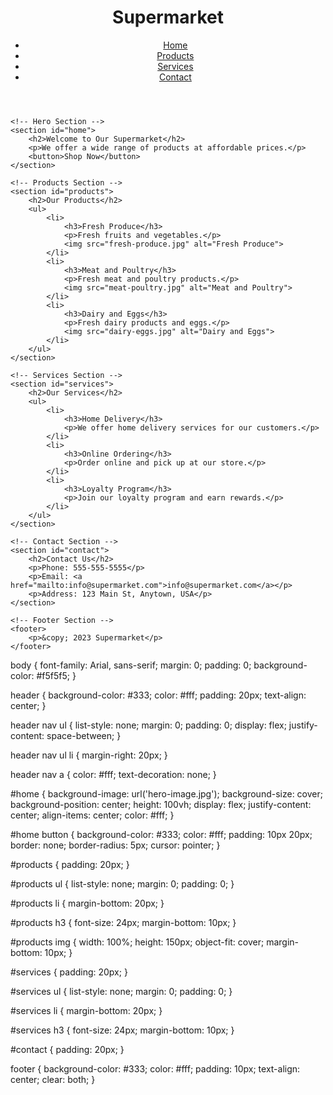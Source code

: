 <!DOCTYPE html>
<html>
<head>
	<title>Supermarket</title>
</head>
<body>
	<!-- Header Section -->
	<header>
		<h1>Supermarket</h1>
		<nav>
			<ul>
				<li><a href="#home">Home</a></li>
				<li><a href="#products">Products</a></li>
				<li><a href="#services">Services</a></li>
				<li><a href="#contact">Contact</a></li>
			</ul>
		</nav>
	</header>
	
	<!-- Hero Section -->
	<section id="home">
		<h2>Welcome to Our Supermarket</h2>
		<p>We offer a wide range of products at affordable prices.</p>
		<button>Shop Now</button>
	</section>
	
	<!-- Products Section -->
	<section id="products">
		<h2>Our Products</h2>
		<ul>
			<li>
				<h3>Fresh Produce</h3>
				<p>Fresh fruits and vegetables.</p>
				<img src="fresh-produce.jpg" alt="Fresh Produce">
			</li>
			<li>
				<h3>Meat and Poultry</h3>
				<p>Fresh meat and poultry products.</p>
				<img src="meat-poultry.jpg" alt="Meat and Poultry">
			</li>
			<li>
				<h3>Dairy and Eggs</h3>
				<p>Fresh dairy products and eggs.</p>
				<img src="dairy-eggs.jpg" alt="Dairy and Eggs">
			</li>
		</ul>
	</section>
	
	<!-- Services Section -->
	<section id="services">
		<h2>Our Services</h2>
		<ul>
			<li>
				<h3>Home Delivery</h3>
				<p>We offer home delivery services for our customers.</p>
			</li>
			<li>
				<h3>Online Ordering</h3>
				<p>Order online and pick up at our store.</p>
			</li>
			<li>
				<h3>Loyalty Program</h3>
				<p>Join our loyalty program and earn rewards.</p>
			</li>
		</ul>
	</section>
	
	<!-- Contact Section -->
	<section id="contact">
		<h2>Contact Us</h2>
		<p>Phone: 555-555-5555</p>
		<p>Email: <a href="mailto:info@supermarket.com">info@supermarket.com</a></p>
		<p>Address: 123 Main St, Anytown, USA</p>
	</section>
	
	<!-- Footer Section -->
	<footer>
		<p>&copy; 2023 Supermarket</p>
	</footer>
</body>
</html>
body {
	font-family: Arial, sans-serif;
	margin: 0;
	padding: 0;
	background-color: #f5f5f5;
}

header {
	background-color: #333;
	color: #fff;
	padding: 20px;
	text-align: center;
}

header nav ul {
	list-style: none;
	margin: 0;
	padding: 0;
	display: flex;
	justify-content: space-between;
}

header nav ul li {
	margin-right: 20px;
}

header nav a {
	color: #fff;
	text-decoration: none;
}

#home {
	background-image: url('hero-image.jpg');
	background-size: cover;
	background-position: center;
	height: 100vh;
	display: flex;
	justify-content: center;
	align-items: center;
	color: #fff;
}

#home button {
	background-color: #333;
	color: #fff;
	padding: 10px 20px;
	border: none;
	border-radius: 5px;
	cursor: pointer;
}

#products {
	padding: 20px;
}

#products ul {
	list-style: none;
	margin: 0;
	padding: 0;
}

#products li {
	margin-bottom: 20px;
}

#products h3 {
	font-size: 24px;
	margin-bottom: 10px;
}

#products img {
	width: 100%;
	height: 150px;
	object-fit: cover;
	margin-bottom: 10px;
}

#services {
	padding: 20px;
}

#services ul {
	list-style: none;
	margin: 0;
	padding: 0;
}

#services li {
	margin-bottom: 20px;
}

#services h3 {
	font-size: 24px;
	margin-bottom: 10px;
}

#contact {
	padding: 20px;
}

footer {
	background-color: #333;
	color: #fff;
	padding: 10px;
	text-align: center;
	clear: both;
}

